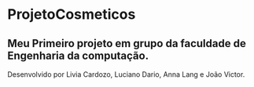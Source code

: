 # ProjetoCosmeticos
 Meu Primeiro projeto em grupo da faculdade de Engenharia da computação.
 -----------------------------------------------------------------------
 Desenvolvido por Livia Cardozo, Luciano Dario, Anna Lang e João Victor.
